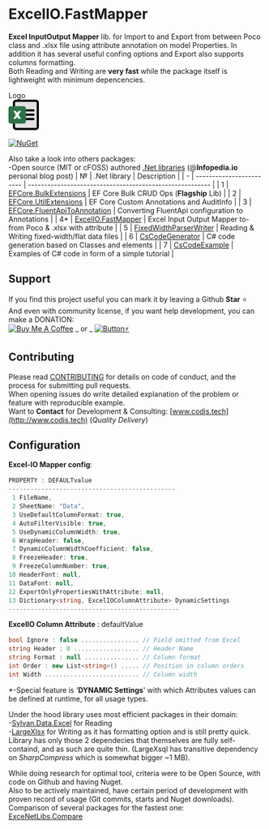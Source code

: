 # ExcelIO.FastMapper
**Excel InputOutput Mapper** lib. for Import to and Export from between Poco class and .xlsx file using attribute annotation on model Properties.
In addition it has several useful confing options and Export also supports columns formatting.  
Both Reading and Writing are **very fast** while the package itself is lightweight with minimum depencencies.

Logo  
<img src="ExcelIO.png" height=60>

[![NuGet](https://img.shields.io/npm/l/express.svg)](https://github.com/borisdj/ExcelIO.FastMapper/blob/master/LICENSE)  

Also take a look into others packages:</br>
-Open source (MIT or cFOSS) authored [.Net libraries](https://infopedia.io/dot-net-libraries/) (@**Infopedia.io** personal blog post)
| №  | .Net library             | Description                                              |
| -  | ------------------------ | -------------------------------------------------------- |
| 1  | [EFCore.BulkExtensions](https://github.com/borisdj/EFCore.BulkExtensions) | EF Core Bulk CRUD Ops (**Flagship** Lib) |
| 2  | [EFCore.UtilExtensions](https://github.com/borisdj/EFCore.UtilExtensions) | EF Core Custom Annotations and AuditInfo |
| 3  | [EFCore.FluentApiToAnnotation](https://github.com/borisdj/EFCore.FluentApiToAnnotation) | Converting FluentApi configuration to Annotations |
| 4* | [ExcelIO.FastMapper](https://github.com/borisdj/ExcelIO.FastMapper) | Excel Input Output Mapper to-from Poco & .xlsx with attribute |
| 5  | [FixedWidthParserWriter](https://github.com/borisdj/FixedWidthParserWriter) | Reading & Writing fixed-width/flat data files |
| 6  | [CsCodeGenerator](https://github.com/borisdj/CsCodeGenerator) | C# code generation based on Classes and elements |
| 7  | [CsCodeExample](https://github.com/borisdj/CsCodeExample) | Examples of C# code in form of a simple tutorial |

## Support
If you find this project useful you can mark it by leaving a Github **Star** :star:  
And even with community license, if you want help development, you can make a DONATION:  
[<img src="https://www.buymeacoffee.com/assets/img/custom_images/yellow_img.png" alt="Buy Me A Coffee" height=28>](https://www.buymeacoffee.com/boris.dj) _ or _ 
[![Button](https://img.shields.io/badge/donate-Bitcoin-orange.svg?logo=bitcoin):zap:](https://borisdj.net/donation/donate-btc.html)

## Contributing
Please read [CONTRIBUTING](CONTRIBUTING.md) for details on code of conduct, and the process for submitting pull requests.  
When opening issues do write detailed explanation of the problem or feature with reproducible example.  
Want to **Contact** for Development & Consulting: [www.codis.tech](http://www.codis.tech) (*Quality Delivery*) 

## Configuration
**Excel-IO Mapper config**:  
```C#
PROPERTY : DEFAULTvalue
----------------------------------------------
 1 FileName, 
 2 SheetName: "Data",
 3 UseDefaultColumnFormat: true,
 4 AutoFilterVisible: true,
 5 UseDynamicColumnWidth: true,
 6 WrapHeader: false,
 7 DynamicColumnWidthCoefficient: false,
 8 FreezeHeader: true,
 9 FreezeColumnNumber: true,
10 HeaderFont: null,
11 DataFont: null,
12 ExportOnlyPropertiesWithAttribute: null,
13 Dictionary<string, ExcelIOColumnAttribute> DynamicSettings
-----------------------------------------------
```

**ExcelIO Column Attribute** : defaultValue
```C#
bool Ignore : false ................ // Field omitted from Excel
string Header : 0 .................. // Header Name
string Format : null ............... // Column format
int Order : new List<string>() ..... // Position in column orders
int Width .......................... // Column width
```
*-Special feature is '**DYNAMIC Settings**' with which Attributes values can be defined at runtime, for all usage types.  

Under the hood library uses most efficient packages in their domain:  
-[Sylvan.Data.Excel](https://github.com/MarkPflug/Sylvan.Data.Excel) for Reading  
-[LargeXlsx](https://github.com/salvois/LargeXlsx) for Writing as it has formatting option and is still pretty quick.  
Library has only those 2 dependecies that themselves are fully self-containd, and as such are quite thin.
(LargeXsql has transitive dependency on *SharpCompress* which is somewhat bigger ~1 MB).  

While doing research for optimal tool, criteria were to be Open Source, with code on Github and having Nuget.  
Also to be actively maintained, have certain period of development with proven record of usage (Git commits, starts and Nuget downloads).  
Comparison of several packages for the fastest one:  
[ExceNetLibs.Compare](https://docs.google.com/spreadsheets/d/1rF4QEoDmTLB4cbbVL575276vhnfhyfX-KxGk-rcJAiA/edit?gid=0#gid=0)

